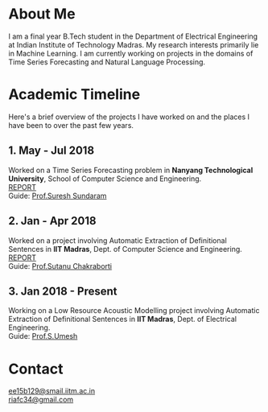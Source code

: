 # About Me

I am a final year B.Tech student in the Department of Electrical Engineering at Indian Institute of Technology Madras. My research interests primarily lie in Machine Learning. I am currently working on projects in the domains of Time Series Forecasting and Natural Language Processing.

# Academic Timeline

Here's a brief overview of the projects I have worked on and the places I have been to over the past few years.
## 1. May - Jul 2018
Worked on a Time Series Forecasting problem in **Nanyang Technological University**, School of Computer Science and Engineering. \
[REPORT](https://drive.google.com/file/d/1pM63CsU8RHrbg8N--oIYJ94Wn8E8RW1Q/view?usp=sharing)\
Guide: [Prof.Suresh Sundaram](http://www.ntu.edu.sg/home/ssundaram/)
## 2. Jan - Apr 2018
Worked on a project involving Automatic Extraction of Definitional Sentences in **IIT Madras**, Dept. of Computer Science and Engineering. \
[REPORT](https://drive.google.com/file/d/1q4IZKzdWZb6PnZieDvLlkn6MnnUO4JSA/view?usp=sharing)\
Guide: [Prof.Sutanu Chakraborti](http://www.cse.iitm.ac.in/~sutanuc/)
## 3. Jan 2018 - Present
Working on a Low Resource Acoustic Modelling project involving Automatic Extraction of Definitional Sentences in **IIT Madras**, Dept. of Electrical Engineering. \
Guide: [Prof.S.Umesh](http://www.ee.iitm.ac.in/~umeshs/)

# Contact
ee15b129@smail.iitm.ac.in\
riafc34@gmail.com
